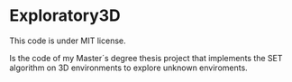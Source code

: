 # Exploratory3D
This code is under MIT license.

Is the code of my Master´s degree thesis project that implements the SET algorithm on 3D environments to explore unknown enviroments.
